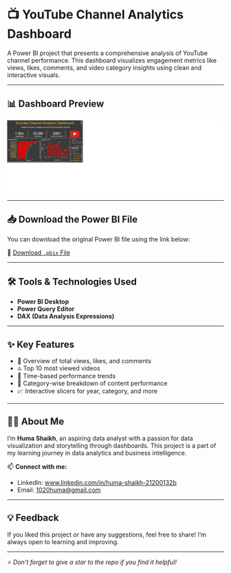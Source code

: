 # 📺 YouTube Channel Analytics Dashboard

A Power BI project that presents a comprehensive analysis of YouTube channel performance. This dashboard visualizes engagement metrics like views, likes, comments, and video category insights using clean and interactive visuals.

---

## 📊 Dashboard Preview

![Dashboard Preview](https://github.com/huma1020/youtube-channel-analytics-dashboard/blob/main/PNG%20Picture.png?raw=true)

---

## 📥 Download the Power BI File

You can download the original Power BI file using the link below:

🔗 [Download `.pbix` File](https://github.com/huma1020/youtube-channel-analytics-dashboard/raw/main/resume%20projet.pbix)

---

## 🛠 Tools & Technologies Used

- **Power BI Desktop**
- **Power Query Editor**
- **DAX (Data Analysis Expressions)**

---

## ✨ Key Features

- 📌 Overview of total views, likes, and comments  
- 🔝 Top 10 most viewed videos  
- 📅 Time-based performance trends  
- 📂 Category-wise breakdown of content performance  
- 📈 Interactive slicers for year, category, and more  

---

## 🙋‍♀️ About Me

I’m **Huma Shaikh**, an aspiring data analyst with a passion for data visualization and storytelling through dashboards. This project is a part of my learning journey in data analytics and business intelligence.

📫 **Connect with me:**  
- LinkedIn: www.linkedin.com/in/huma-shaikh-21200132b
- Email: 1020huma@gmail.com

---

## 💡 Feedback

If you liked this project or have any suggestions, feel free to share! I’m always open to learning and improving.

---

⭐ *Don’t forget to give a star to the repo if you find it helpful!*
